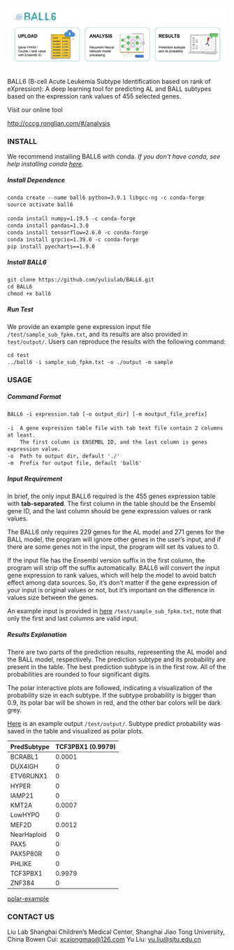 ![image-20211214132216676](https://github.com/yuliulab/BALL6/blob/main/docs/web-banner.png?raw=true)

BALL6 (B-cell Acute Leukemia Subtype Identification based on rank of eXpression): A deep learning tool for predicting AL and BALL subtypes based on the expression rank values of 455 selected genes.


Visit our online tool

http://cccg.ronglian.com/#/analysis



### INSTALL

We recommend installing BALL6 with conda. *If you don't have conda, see help installing conda [here](https://conda.io/en/latest/miniconda.html).*

#####  Install Dependence
```shell
conda create --name ball6 python=3.9.1 libgcc-ng -c conda-forge
source activate ball6

conda install numpy=1.19.5 -c conda-forge
conda install pandas=1.3.0
conda install tensorflow=2.6.0 -c conda-forge
conda install grpcio=1.39.0 -c conda-forge
pip install pyecharts==1.9.0
```
##### Install BALL6
```shell
git clone https://github.com/yuliulab/BALL6.git
cd BALL6
chmod +x ball6
```
##### Run Test

We provide an example gene expression input file `/test/sample_sub_fpkm.txt`, and its results are also provided in `test/output/`. Users can reproduce the results with the following command:

```shell
cd test
../ball6 -i sample_sub_fpkm.txt -o ./output -m sample
```

### USAGE

##### Command  Format

```
BALL6 -i expression.tab [-o output_dir] [-m moutput_file_prefix]

-i  A gene expression table file with tab text file contain 2 columns at least.
    The first column is ENSEMBL ID, and the last column is genes expression value.  
-o  Path to output dir, default './'  
-m  Prefix for output file, default 'ball6'  
```

##### Input Requirement
In brief, the only input BALL6 required is the 455 genes expression table with **tab-separated**. The first column in the table should be the Ensembl gene ID, and the last column should be gene expression values or rank values.

The BALL6 only requires 229 genes for the AL model and 271 genes for the BALL model, the program will ignore other genes in the user’s input, and if there are some genes not in the input, the program will set its values to 0.

If the input file has the Ensembl version suffix in the first column, the program will strip off the suffix automatically. BALL6 will convert the input gene expression to rank values, which will help the model to avoid batch effect among data sources. So, it’s don’t matter if the gene expression of your input is original values or not, but it’s important on the difference in values size between the genes. 

An example input is provided in [here](https://github.com/yuliulab/BALL6/blob/main/test/sample_sub_fpkm.txt) `/test/sample_sub_fpkm.txt`, note that only the first and last columns are valid input.

##### Results Explanation
There are two parts of the prediction results, representing the AL model and the BALL model, respectively. The prediction subtype and its probability are present in the table. The best prediction subtype is in the first row. All of the probabilities are rounded to four significant digits.

The polar interactive plots are followed, indicating a visualization of the probability size in each subtype. If the subtype probability is bigger than 0.9, its polar bar will be shown in red, and the other bar colors will be dark grey.

[Here](https://github.com/yuliulab/BALL6/blob/main/test/output/pydf_ball_sample.tab) is an example output `/test/output/`. Subtype predict probability was saved in the table and visualized as polar plots.

| PredSubtype | TCF3PBX1 (0.9979) |
| ----------- | ----------------- |
| BCRABL1     | 0.0001            |
| DUX4IGH     | 0                 |
| ETV6RUNX1   | 0                 |
| HYPER       | 0                 |
| IAMP21      | 0                 |
| KMT2A       | 0.0007            |
| LowHYPO     | 0                 |
| MEF2D       | 0.0012            |
| NearHaploid | 0                 |
| PAX5        | 0                 |
| PAX5P80R    | 0                 |
| PHLIKE      | 0                 |
| TCF3PBX1    | 0.9979            |
| ZNF384      | 0                 |

[polar-example](https://github.com/yuliulab/BALL6/blob/main/docs/polar-example.png?raw=true)

### CONTACT US
Liu Lab
Shanghai Children’s Medical Center, Shanghai Jiao Tong University, China
Bowen Cui: xcxiongmao@126.com
Yu Liu: yu.liu@sjtu.edu.cn